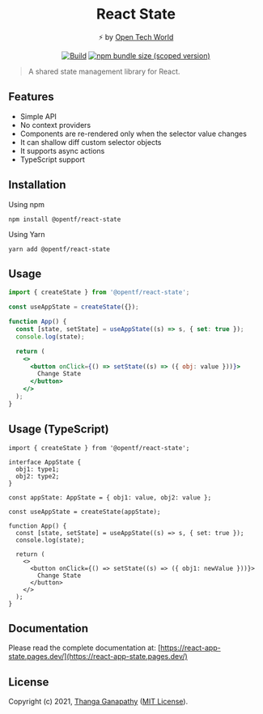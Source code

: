 <div align="center">

# React State

⚡ by [Open Tech World](https://open-tech-foundation.pages.dev/)

[![Build](https://github.com/open-tech-foundation/react-state/actions/workflows/build.yml/badge.svg)](https://github.com/open-tech-foundation/react-state/actions/workflows/build.yml)
[![npm bundle size (scoped version)](https://img.shields.io/bundlephobia/minzip/@opentf/react-state/latest?label=Min%2BGZip)](https://bundlephobia.com/package/@opentf/react-state)

</div>

> A shared state management library for React.

## Features

- Simple API
- No context providers
- Components are re-rendered only when the selector value changes
- It can shallow diff custom selector objects
- It supports async actions
- TypeScript support

## Installation

Using npm

```shell
npm install @opentf/react-state
```

Using Yarn

```shell
yarn add @opentf/react-state
```

## Usage

```jsx
import { createState } from '@opentf/react-state';

const useAppState = createState({});

function App() {
  const [state, setState] = useAppState((s) => s, { set: true });
  console.log(state);

  return (
    <>
      <button onClick={() => setState((s) => ({ obj: value }))}>
        Change State
      </button>
    </>
  );
}
```

## Usage (TypeScript)

```tsx
import { createState } from '@opentf/react-state';

interface AppState {
  obj1: type1;
  obj2: type2;
}

const appState: AppState = { obj1: value, obj2: value };

const useAppState = createState(appState);

function App() {
  const [state, setState] = useAppState((s) => s, { set: true });
  console.log(state);

  return (
    <>
      <button onClick={() => setState((s) => ({ obj1: newValue }))}>
        Change State
      </button>
    </>
  );
}
```

## Documentation

Please read the complete documentation at: [https://react-app-state.pages.dev/](https://react-app-state.pages.dev/)

## License

Copyright (c) 2021, [Thanga Ganapathy](https://github.com/Thanga-Ganapathy) ([MIT License](./LICENSE)).
